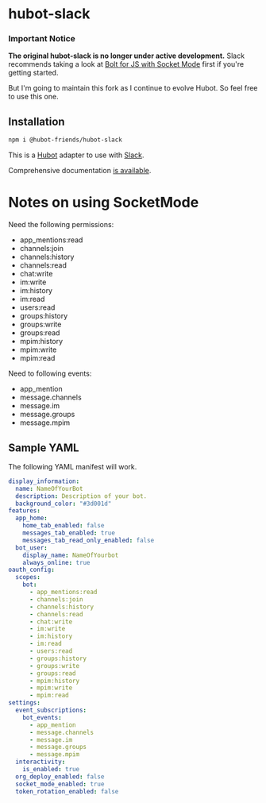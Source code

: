 # hubot-slack

### Important Notice

**The original hubot-slack is no longer under active development.** Slack recommends taking a look at [Bolt for JS with Socket Mode](https://slack.dev/bolt-js/concepts#socket-mode) first if you're getting started.

But I'm going to maintain this fork as I continue to evolve Hubot. So feel free to use this one.

## Installation

```sh
npm i @hubot-friends/hubot-slack
```

This is a [Hubot](http://hubot.github.com/) adapter to use with [Slack](https://slack.com).

Comprehensive documentation [is available](https://slackapi.github.io/hubot-slack).


# Notes on using SocketMode

Need the following permissions:
- app_mentions:read
- channels:join
- channels:history
- channels:read
- chat:write
- im:write
- im:history
- im:read
- users:read
- groups:history
- groups:write
- groups:read
- mpim:history
- mpim:write
- mpim:read

Need to following events:
- app_mention
- message.channels
- message.im
- message.groups
- message.mpim

## Sample YAML
The following YAML manifest will work.

```yaml
display_information:
  name: NameOfYourBot
  description: Description of your bot.
  background_color: "#3d001d"
features:
  app_home:
    home_tab_enabled: false
    messages_tab_enabled: true
    messages_tab_read_only_enabled: false
  bot_user:
    display_name: NameOfYourbot
    always_online: true
oauth_config:
  scopes:
    bot:
      - app_mentions:read
      - channels:join
      - channels:history
      - channels:read
      - chat:write
      - im:write
      - im:history
      - im:read
      - users:read
      - groups:history
      - groups:write
      - groups:read
      - mpim:history
      - mpim:write
      - mpim:read
settings:
  event_subscriptions:
    bot_events:
      - app_mention
      - message.channels
      - message.im
      - message.groups
      - message.mpim
  interactivity:
    is_enabled: true
  org_deploy_enabled: false
  socket_mode_enabled: true
  token_rotation_enabled: false
```